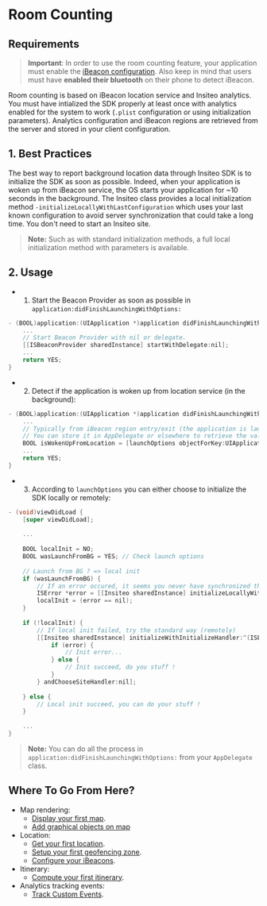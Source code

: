 # Room Counting

## Requirements

> **Important**: In order to use the room counting feature, your application must enable the  [iBeacon configuration](beacon.md). Also keep in mind that users must have **enabled their bluetooth** on their phone to detect iBeacon. 

Room counting is based on iBeacon location service and Insiteo analytics. You must have intialized the SDK properly at least once with analytics enabled for the system to work (`.plist` configuration or using initialization parameters). Analytics configuration and iBeacon regions are retrieved from the server and stored in your client configuration.


## 1. Best Practices

The best way to report background location data through Insiteo SDK is to initialize the SDK as soon as possible. Indeed, when your application is woken up from iBeacon service, the OS starts your application for ~10 seconds in the background. The Insiteo class provides a local initialization method `-initializeLocallyWithLastConfiguration` which uses your last known configuration to avoid server synchronization that could take a long time. You don't need to start an Insiteo site.

> **Note:** Such as with standard initialization methods, a full local initialization method with parameters is available.


## 2. Usage

- 1. Start the Beacon Provider as soon as possible in `application:didFinishLaunchingWithOptions:`

```objective-c
- (BOOL)application:(UIApplication *)application didFinishLaunchingWithOptions:(NSDictionary *)launchOptions {
    ...
    // Start Beacon Provider with nil or delegate.
    [[ISBeaconProvider sharedInstance] startWithDelegate:nil];
    ...
    return YES;
}
```

- 2. Detect if the application is woken up from location service (in the background):

```objective-c
- (BOOL)application:(UIApplication *)application didFinishLaunchingWithOptions:(NSDictionary *)launchOptions {
    ...
    // Typically from iBeacon region entry/exit (the application is launched in the background)
    // You can store it in AppDelegate or elsewhere to retrieve the value later.
    BOOL isWokenUpFromLocation = [launchOptions objectForKey:UIApplicationLaunchOptionsLocationKey] != nil);
    ...
    return YES;
}
```

- 3. According to `launchOptions` you can either choose to initialize the SDK locally or remotely:

```objective-c
- (void)viewDidLoad {
    [super viewDidLoad];
    
    ...
    
    BOOL localInit = NO;
    BOOL wasLaunchFromBG = YES; // Check launch options
    
    // Launch from BG ? => local init
    if (wasLaunchFromBG) {
    	// If an error occured, it seems you never have synchronized the SDK with the server
        ISError *error = [[Insiteo sharedInstance] initializeLocallyWithLastConfiguration];
        localInit = (error == nil);
    }
    
    if (!localInit) {   
    	// If local init failed, try the standard way (remotely)
        [[Insiteo sharedInstance] initializeWithInitializeHandler:^(ISError *error, ISUserSite *suggestedSite, Boolean fromLocalCache) {
            if (error) {
                // Init error...
            } else {
				// Init succeed, do you stuff !
            }
        } andChooseSiteHandler:nil];
        
    } else {
        // Local init succeed, you can do your stuff !
    }
    
    ...
}
```

> **Note:** You can do all the process in `application:didFinishLaunchingWithOptions:` from your `AppDelegate` class. 


## Where To Go From Here?

- Map rendering:
	- [Display your first map](map.md).
	- [Add graphical objects on map](map.md#2-add-graphical-objects-on-map)
- Location:
	- [Get your first location](location.md).
	- [Setup your first geofencing zone](geofence.md).
	- [Configure your iBeacons](beacon.md).
- Itinerary:
	- [Compute your first itinerary](itinerary.md).
- Analytics tracking events:
	- [Track Custom Events](analytics.md).